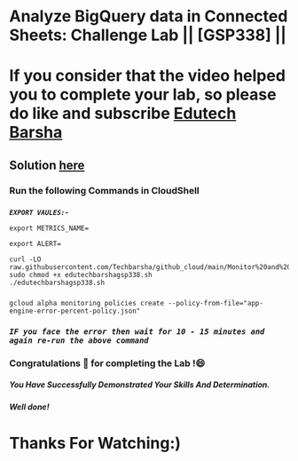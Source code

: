 # Analyze BigQuery data in Connected Sheets: Challenge Lab || [GSP338] ||

# If you consider that the video helped you to complete your lab, so please do like and subscribe [Edutech Barsha](https://www.youtube.com/@edutechbarsha)
## Solution [here](https://youtu.be/mrJHiMwd5IE)

### Run the following Commands in CloudShell

### 

***```EXPORT VAULES:-```*** 

```
export METRICS_NAME=
```

```
export ALERT=
```

```
curl -LO raw.githubusercontent.com/Techbarsha/github_cloud/main/Monitor%20and%20Log%20with%20Google%20Cloud%20Operations%20Suite%20Challenge%20Lab/edutechbarshagsp338.sh
sudo chmod +x edutechbarshagsp338.sh
./edutechbarshagsp338.sh

```

###

```
gcloud alpha monitoring policies create --policy-from-file="app-engine-error-percent-policy.json"
```

### ***```IF you face the error then wait for 10 - 15 minutes and again re-run the above command```*** 

###
###
### Congratulations 🎉 for completing the Lab !😄

##### *You Have Successfully Demonstrated Your Skills And Determination.*

#### *Well done!*

# Thanks For Watching:)
